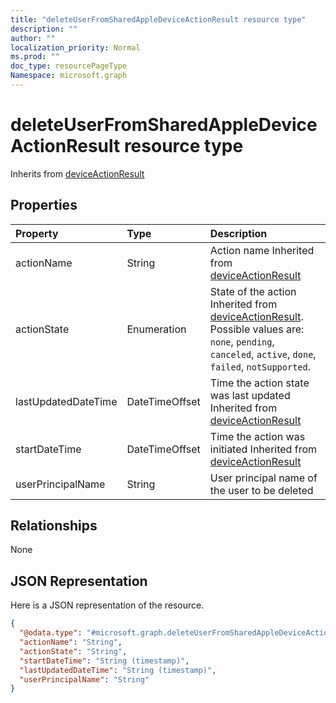 ```yaml
---
title: "deleteUserFromSharedAppleDeviceActionResult resource type"
description: ""
author: ""
localization_priority: Normal
ms.prod: ""
doc_type: resourcePageType
Namespace: microsoft.graph
---
```



# deleteUserFromSharedAppleDeviceActionResult resource type




Inherits from [deviceActionResult](../resources/deviceActionResult.md)

## Properties
|Property|Type|Description|
|:---|:---|:---|
|actionName|String|Action name Inherited from [deviceActionResult](../resources/deviceActionResult.md)|
|actionState|Enumeration|State of the action Inherited from [deviceActionResult](../resources/deviceActionResult.md). Possible values are: `none`, `pending`, `canceled`, `active`, `done`, `failed`, `notSupported`.|
|lastUpdatedDateTime|DateTimeOffset|Time the action state was last updated Inherited from [deviceActionResult](../resources/deviceActionResult.md)|
|startDateTime|DateTimeOffset|Time the action was initiated Inherited from [deviceActionResult](../resources/deviceActionResult.md)|
|userPrincipalName|String|User principal name of the user to be deleted|

## Relationships
None

## JSON Representation
Here is a JSON representation of the resource.
<!-- {
  "blockType": "resource",
  "@odata.type": "microsoft.graph.deleteUserFromSharedAppleDeviceActionResult"
}
-->
``` json
{
  "@odata.type": "#microsoft.graph.deleteUserFromSharedAppleDeviceActionResult",
  "actionName": "String",
  "actionState": "String",
  "startDateTime": "String (timestamp)",
  "lastUpdatedDateTime": "String (timestamp)",
  "userPrincipalName": "String"
}
```

